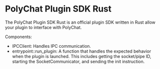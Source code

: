 # PolyChat Plugin SDK Rust

The PolyChat Plugin SDK Rust is an official plugin SDK written in Rust allow your plugin to interface with PolyChat.

Components:
- IPCClient: Handles IPC communication.
- entrypoint::run_plugin: A function that handles the expected behavior when the plugin is launched. This includes getting the socket/pipe ID, starting the SocketCommunicator, and sending the init instruction.